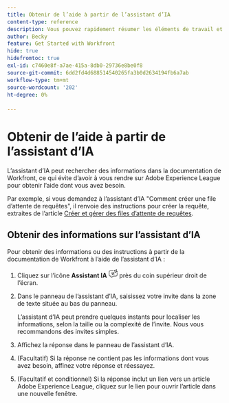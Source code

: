 ```yaml
---
title: Obtenir de l’aide à partir de l’assistant d’IA
content-type: reference
description: Vous pouvez rapidement résumer les éléments de travail et les documents à l’aide de la fonctionnalité Résumer .
author: Becky
feature: Get Started with Workfront
hide: true
hidefromtoc: true
exl-id: c7460e8f-a7ae-415a-8db0-29736e8be0f8
source-git-commit: 6dd2fd4d688514540265fa3b0d2634194fb6a7ab
workflow-type: tm+mt
source-wordcount: '202'
ht-degree: 0%

---
```


# Obtenir de l’aide à partir de l’assistant d’IA

L’assistant d’IA peut rechercher des informations dans la documentation de Workfront, ce qui évite d’avoir à vous rendre sur Adobe Experience League pour obtenir l’aide dont vous avez besoin.

Par exemple, si vous demandez à l’assistant d’IA &quot;Comment créer une file d’attente de requêtes&quot;, il renvoie des instructions pour créer la requête, extraites de l’article [Créer et gérer des files d’attente de requêtes](/help/quicksilver/manage-work/requests/create-and-manage-request-queues/create-request-queue.md).

## Obtenir des informations sur l’assistant d’IA

Pour obtenir des informations ou des instructions à partir de la documentation de Workfront à l’aide de l’assistant d’IA :

1. Cliquez sur l’icône **Assistant IA** ![Icône Assistant IA](assets/ai-assistant-icon.png) près du coin supérieur droit de l’écran.
1. Dans le panneau de l’assistant d’IA, saisissez votre invite dans la zone de texte située au bas du panneau.

   L’assistant d’IA peut prendre quelques instants pour localiser les informations, selon la taille ou la complexité de l’invite. Nous vous recommandons des invites simples.

1. Affichez la réponse dans le panneau de l’assistant d’IA.
1. (Facultatif) Si la réponse ne contient pas les informations dont vous avez besoin, affinez votre réponse et réessayez.
1. (Facultatif et conditionnel) Si la réponse inclut un lien vers un article Adobe Experience League, cliquez sur le lien pour ouvrir l’article dans une nouvelle fenêtre.

